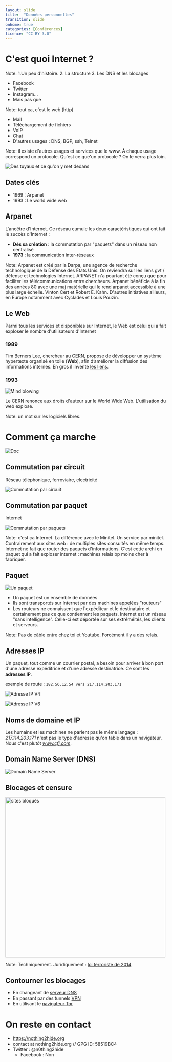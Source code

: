 ```yaml
---
layout: slide
title:  "Données personnelles"
transition: slide
onhome: true
categories: [Conférences]
licence: "CC BY 3.0"
---
```



C'est quoi Internet&nbsp;? 
===============

Note: 1.Un peu d'histoire. 2. La structure 3. Les DNS et les blocages


  * Facebook
  * Twitter
  * Instagram... 
  * Mais pas que

Note: tout ça, c'est le web (http)


  * Mail 
  * Téléchargement de fichiers
  * VoIP
  * Chat
  * D'autres usages : DNS, BGP,  ssh, Telnet

Note: il existe d'autres usages et services que le www. À chaque usage correspond un protocole. Qu'est ce que'un protocole ? On le verra plus loin.


![Des tuyaux et ce qu'on y met dedans](i/internet_nature.jpg)


Dates clés
--------

  * 1969 : Arpanet
  * 1993 : Le world wide web


Arpanet 
-------

L'ancêtre d'Internet. Ce réseau cumule les deux caractéristiques qui ont fait le succès d'Internet :


  * **Dès sa création** : la commutation par "paquets" dans un réseau non centralisé
  * **1973** : la communication inter-réseaux

Note: Arpanet est créé par la Darpa, une agence de recherche technologique de  la Défense des États Unis. On reviendra sur les liens gvt / défense et technologies Internet. ARPANET n'a pourtant été conçu que pour faciliter les télécommunications entre chercheurs. Arpanet bénéficie à la fin des années 80 avec une maj matérielle qui le rend arpanet accessible à une plus large échelle. Vinton Cert et Robert E. Kahn. D'autres initiatives ailleurs, en Europe notamment avec Cyclades et Louis Pouzin. 


Le Web
------

Parmi tous les services et disponibles sur Internet, le Web est celui qui a fait exploser le nombre d'utilisateurs d'Internet


### 1989
Tim Berners Lee, chercheur au [CERN](https://home.cern/fr), propose de développer un système hypertexte organisé en toile (**Web**), afin d’améliorer la diffusion des informations internes. En gros il invente [les liens](https://fr.wikipedia.org/wiki/Hyperlien).


### 1993
![Mind blowing](i/mindblowing.gif)

Le CERN renonce aux droits d'auteur sur le  World Wide Web. L'utilisation du web explose.

Note: un mot sur les logiciels libres.



Comment ça marche
============

![Doc](i/doc.gif)


Commutation par circuit
--------
Réseau téléphonique, ferroviaire, electricité


![Commutation par circuit](i/internet_circuits.gif)


Commutation par paquet
---------------------
Internet


![Commutation par paquets](i/internet_paquets.gif)

Note: c'est ça Internet. La différence avec le Minitel. Un service par minitel. Contrairement aux sites web : de multiples sites consultés en même temps. Internet ne fait que router des paquets d'informations. C'est cette archi en paquet qui a fait exploser internet : machines relais bp moins cher à fabriquer.


Paquet
-------------

![Un paquet](i/internet_IP-paq.jpg)


  * Un paquet est un ensemble de données
  * Ils sont transportés sur Internet par des machines appelées "routeurs"
  * Les routeurs ne connaissent que l'expéditeur et le destinataire et certainement pas ce que contiennent les paquets. Internet est un réseau "sans intelligence". Celle-ci est déportée sur ses extréméités, les clients et serveurs.

Note: Pas de câble entre chez toi et Youtube. Forcément il y a des relais.




Adresses IP
-----
Un paquet, tout comme un courrier postal, a besoin pour arriver à bon port d'une adresse expéditrice et d'une adresse destinatrice. Ce sont les **adresses IP**.

exemple de route : `182.56.12.54 vers 217.114.203.171`


![Adresse IP V4](i/internet_ipv4.png)


![Adresse IP V6](i/internet_ipv6.png)



Noms de domaine et IP
----------

Les humains et les machines ne parlent pas le même langage&nbsp;: *217.114.203.171* n'est pas le type d'adresse qu'on table dans un navigateur. Nous c'est plutôt *www.cfj.com*. 


Domain Name Server (DNS)
----------

![Domain Name Server](i/internet_annuaire.jpg)


Blocages et censure
------------

<img src="i/internet_sitebloque.png" alt="sites bloqués" height="500">

Note: Techniquement. Juridiquement : [loi terroriste de 2014](http://www.zdnet.fr/actualites/blocage-des-sites-le-decret-d-application-entre-en-vigueur-39814310.htm)


Contourner les blocages
-------------

  * En changeant de [serveur DNS](http://forums.cnetfrance.fr/topic/158796-comment-changer-ses-dns-manuellement-windows-mac-ios-android/)
  * En passant par des tunnels [VPN](https://nothing2hide.org/wiki/doku.php?id=protectionnumerique:vpn)
  * En utilisant le [navigateur Tor](http://torproject.org)



On reste en contact
==============

  * <a href="https://nothing2hide.org">https://nothing2hide.org</a>
  * contact at nothing2hide.org // GPG ID: 58519BC4
  * Twitter : @n0thing2hide
	* Facebook : Non
